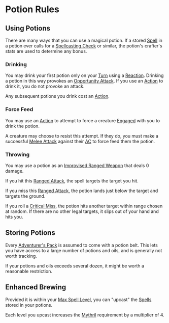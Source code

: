 # Potion Rules

## Using Potions

There are many ways that you can use a magical potion. If a stored [Spell](../Spells.md) in a potion ever calls for a [Spellcasting Check](../Spellcasting/Spellcasting%20Check.md) or similar, the potion's crafter's stats are used to determine any bonus.

### Drinking

You may drink your first potion only on your [Turn](../../Game%20Procedures/Core%20Procedures/Turn.md) using a [Reaction](../../Game%20Procedures/Combat/Reaction.md). Drinking a potion in this way provokes an [Opportunity Attack](../../Game%20Procedures/Combat/Opportunity%20Attack.md). If you use an [Action](../../Game%20Procedures/Core%20Procedures/Action.md) to drink it, you do not provoke an attack.

Any subsequent potions you drink cost an [Action](../../Game%20Procedures/Core%20Procedures/Action.md).

### Force Feed

You may use an [Action](../../Game%20Procedures/Core%20Procedures/Action.md) to attempt to force a creature [Engaged](../../Game%20Procedures/Conditions/Engaged.md) with you to drink the potion.

A creature may choose to resist this attempt. If they do, you must make a successful [Melee Attack](../../Game%20Procedures/Combat/Melee%20Attack.md) against their [AC](../../Player%20Characters/Derived%20Statistics/Armor%20Class.md) to force feed them the potion.

### Throwing

You may use a potion as an [Improvised Ranged Weapon](../../Game%20Procedures/Combat/Ranged%20Attack.md#Improvised%20Ranged%20Weapons) that deals 0 damage.

If you hit this [Ranged Attack](../../Game%20Procedures/Combat/Ranged%20Attack.md), the spell targets the target you hit.

If you miss this [Ranged Attack](../../Game%20Procedures/Combat/Ranged%20Attack.md), the potion lands just below the target and targets the ground.

If you roll a [Critical Miss](../../Game%20Procedures/Die%20Rolling%20Mechanics/Critical%20Miss.md), the potion hits another target within range chosen at random. If there are no other legal targets, it slips out of your hand and hits you.

## Storing Potions

Every [Adventurer's Pack](../../Items%20and%20Gear/Gear/100%20Coins/Adventurer's%20Pack.md) is assumed to come with a potion belt. This lets you have access to a large number of potions and oils, and is generally not worth tracking.

If your potions and oils exceeds several dozen, it might be worth a reasonable restriction.

## Enhanced Brewing

Provided it is within your [Max Spell Level](../Spells/Spell%20Level.md#Max%20Spell%20Level), you can "upcast" the [Spells](../Spells.md) stored in your potions.

Each level you upcast increases the [Mythril](../Spellcasting/Mythril.md) requirement by a multiplier of 4.
